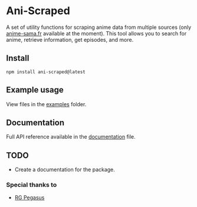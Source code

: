 # Ani-Scraped

A set of utility functions for scraping anime data from multiple sources (only [anime-sama.fr](https://anime-sama.fr) available at the moment). This tool allows you to search for anime, retrieve information, get episodes, and more.

## Install
```
npm install ani-scraped@latest
```

## Example usage
View files in the [examples](https://github.com/hxpe-dev/ani-scraped/tree/main/examples) folder.

## Documentation
Full API reference available in the [documentation](https://github.com/hxpe-dev/ani-scraped/blob/main/DOCUMENTATION.md) file.

## TODO
- Create a documentation for the package.



### Special thanks to
- [RG Pegasus](https://github.com/rgpegasus)